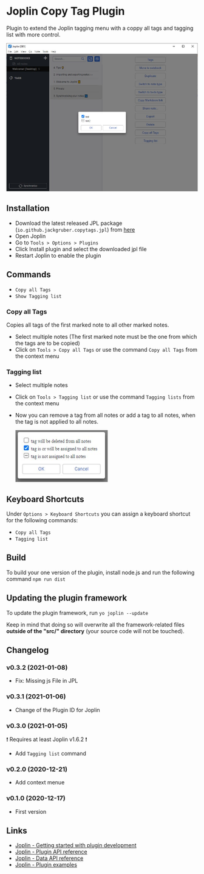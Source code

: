 # Joplin Copy Tag Plugin

Plugin to extend the Joplin tagging menu with a coppy all tags and tagging list with more control.

<img src=img/main_tagging.jpg>

## Installation

- Download the latest released JPL package (`io.github.jackgruber.copytags.jpl`) from [here](https://github.com/JackGruber/joplin-plugin-copytags/releases/latest)
- Open Joplin
- Go to `Tools > Options > Plugins`
- Click Install plugin and select the downloaded jpl file
- Restart Joplin to enable the plugin

## Commands

- `Copy all Tags`
- `Show Tagging list`

### Copy all Tags

Copies all tags of the first marked note to all other marked notes.

- Select multiple notes (The first marked note must be the one from which the tags are to be copied)
- Click on `Tools > Copy all Tags` or use the command `Copy all Tags` from the context menu

### Tagging list

- Select multiple notes
- Click on `Tools > Tagging list` or use the command `Tagging lists` from the context menu
- Now you can remove a tag from all notes or add a tag to all notes, when the tag is not applied to all notes.

   <img src=img/tagging_dialog.jpg>

## Keyboard Shortcuts

Under `Options > Keyboard Shortcuts` you can assign a keyboard shortcut for the following commands:

- `Copy all Tags`
- `Tagging list`

## Build

To build your one version of the plugin, install node.js and run the following command `npm run dist`

## Updating the plugin framework

To update the plugin framework, run `yo joplin --update`

Keep in mind that doing so will overwrite all the framework-related files **outside of the "src/" directory** (your source code will not be touched).

## Changelog

### v0.3.2 (2021-01-08)

- Fix: Missing js File in JPL

### v0.3.1 (2021-01-06)

- Change of the Plugin ID for Joplin

### v0.3.0 (2021-01-05)

❗ Requires at least Joplin v1.6.2 ❗

- Add `Tagging list` command

### v0.2.0 (2020-12-21)

- Add context menue

### v0.1.0 (2020-12-17)

- First version

## Links

- [Joplin - Getting started with plugin development](https://joplinapp.org/api/get_started/plugins/)
- [Joplin - Plugin API reference](https://joplinapp.org/api/references/plugin_api/classes/joplin.html)
- [Joplin - Data API reference](https://joplinapp.org/api/references/rest_api/)
- [Joplin - Plugin examples](https://github.com/laurent22/joplin/tree/dev/packages/app-cli/tests/support/plugins)
